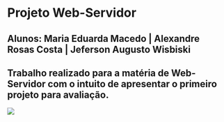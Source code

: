 # Projeto Web-Servidor

## Alunos: Maria Eduarda Macedo | Alexandre Rosas Costa | Jeferson Augusto Wisbiski   

## Trabalho realizado para a matéria de Web-Servidor com o intuito de apresentar o primeiro projeto para avaliação. 

<img src="https://img.shields.io/badge/PHP-777BB4?style=for-the-badge&logo=php&logoColor=white"/>
